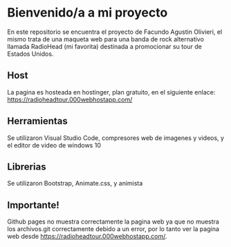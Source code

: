 <h1>Bienvenido/a a mi proyecto</h1>
<p> En este repositorio se encuentra el proyecto de Facundo Agustin Olivieri, el mismo trata de una maqueta web para una banda de rock alternativo llamada RadioHead (mi favorita) destinada a promocionar su tour de Estados Unidos.</p>
<h2>Host</h2>
<p>La pagina es hosteada en hostinger, plan gratuito, en el siguiente enlace: <a href="https://radioheadtour.000webhostapp.com/">https://radioheadtour.000webhostapp.com/</a></p>
<h2>Herramientas</h2>
<p>Se utilizaron Visual Studio Code, compresores web de imagenes y videos, y el editor de video de windows 10</p>
<h2>Librerias</h2>
<p>Se utilizaron Bootstrap, Animate.css, y animista</p>
<h2>Importante!</h2>
<p>Github pages no muestra correctamente la pagina web ya que no muestra los archivos.git correctamente debido a un error, por lo tanto ver la pagina web desde <a href="https://radioheadtour.000webhostapp.com/">https://radioheadtour.000webhostapp.com/</a>.</p>
